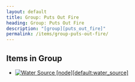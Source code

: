 ```yaml
---
layout: default
title: Group: Puts Out Fire
heading: Group: Puts Out Fire
description: "[group][puts_out_fire]"
permalink: /items/group-puts-out-fire/
---
```



## Items in Group

<ul class="list-items clearfix">
    <li><a href="{{site.baseurl}}/items/default-water-source/"><img src="{{site.baseurl}}/assets/img/items/itemcubes/default_water_source.png" data-toggle="tooltip" title="Water Source [node][default:water_source]"></a></li>
</ul>
